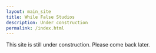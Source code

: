 ```yaml
---
layout: main_site
title: While False Studios
description: Under construction
permalink: /index.html
---
```


This site is still under construction. Please come back later.